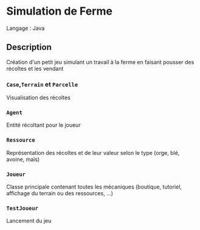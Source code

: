 # Simulation de Ferme

Langage : Java

## Description

Création d'un petit jeu simulant un travail à la ferme en faisant pousser des récoltes et les vendant

### `Case`,`Terrain` et `Parcelle`

Visualisation des récoltes

### `Agent`

Entité récoltant pour le joueur

### `Ressource`

Représentation des récoltes et de leur valeur selon le type (orge, blé, avoine, maïs)

### `Joueur`

Classe principale contenant toutes les mécaniques (boutique, tutoriel, affichage du terrain ou des ressources, ...)

### `TestJoueur`

Lancement du jeu
